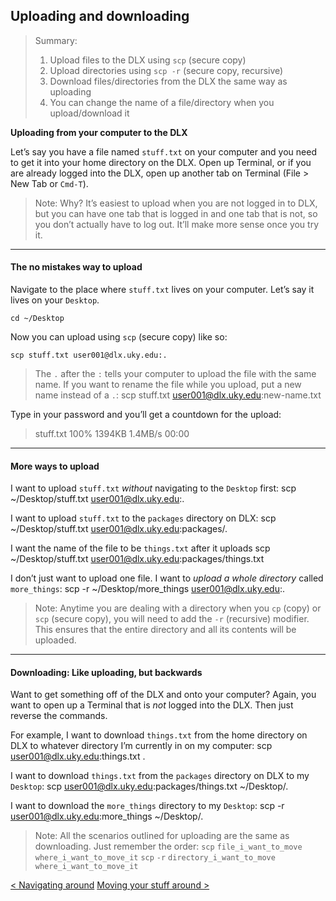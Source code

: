 ## Uploading and downloading

> Summary:
> 1. Upload files to the DLX using `scp` (secure copy)
> 2. Upload directories using `scp -r` (secure copy, recursive)
> 3. Download files/directories from the DLX the same way as uploading
> 4. You can change the name of a file/directory when you upload/download it


**Uploading from your computer to the DLX**

Let’s say you have a file named `stuff.txt` on your computer and you need to get it into your home directory on the DLX. Open up Terminal, or if you are already logged into the DLX, open up another tab on Terminal (File \> New Tab or `Cmd-T`). 

> Note: Why? It’s easiest to upload when you are not logged in to DLX, but you can have one tab that is logged in and one tab that is not, so you don’t actually have to log out. It’ll make more sense once you try it.
---- 
#### The no mistakes way to upload 

Navigate to the place where `stuff.txt` lives on your computer. Let’s say it lives on your `Desktop`.

	cd ~/Desktop

Now you can upload using `scp` (secure copy) like so:

	scp stuff.txt user001@dlx.uky.edu:.

> The `.` after the `:` tells your computer to upload the file with the same name. If you want to rename the file while you upload, put a new name instead of a `.`:
> 	scp stuff.txt user001@dlx.uky.edu:new-name.txt

Type in your password and you’ll get a countdown for the upload:
> stuff.txt                        100% 1394KB   1.4MB/s   00:00
---- 
#### More ways to upload

I want to upload `stuff.txt` *without* navigating to the `Desktop` first:
	scp ~/Desktop/stuff.txt user001@dlx.uky.edu:.

I want to upload `stuff.txt` to the `packages` directory on DLX:
	scp ~/Desktop/stuff.txt user001@dlx.uky.edu:packages/.

I want the name of the file to be `things.txt` after it uploads
	scp ~/Desktop/stuff.txt user001@dlx.uky.edu:packages/things.txt 

I don’t just want to upload one file. I want to *upload a whole directory* called `more_things`:
	scp -r ~/Desktop/more_things user001@dlx.uky.edu:.

> Note: Anytime you are dealing with a directory when you `cp` (copy) or `scp` (secure copy), you will need to add the `-r` (recursive) modifier. This ensures that the entire directory and all its contents will be uploaded.
---- 
#### Downloading: Like uploading, but backwards

Want to get something off of the DLX and onto your computer? Again, you want to open up a Terminal that is *not* logged into the DLX. Then just reverse the commands. 

For example, I want to download `things.txt` from the home directory on DLX to whatever directory I’m currently in on my computer:
	scp user001@dlx.uky.edu:things.txt .

I want to download `things.txt` from the `packages` directory on DLX to my `Desktop`:
	scp user001@dlx.uky.edu:packages/things.txt ~/Desktop/.

I want to download the `more_things` directory to my `Desktop`:
	scp -r user001@dlx.uky.edu:more_things ~/Desktop/.

> Note: All the scenarios outlined for uploading are the same as downloading. Just remember the order:
> `scp` `file_i_want_to_move` `where_i_want_to_move_it`
> `scp` `-r` `directory_i_want_to_move` `where_i_want_to_move_it`

[\< Navigating around](navigating.html)   [Moving your stuff around \>](moving.html)